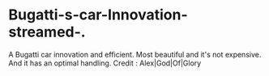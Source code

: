 # Bugatti-s-car-Innovation-streamed-.
A Bugatti car innovation and efficient. Most beautiful and it's not expensive. And it has an optimal handling.
Credit : Alex|God|Of|Glory

